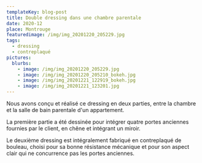 ```yaml
---
templateKey: blog-post
title: Double dressing dans une chambre parentale
date: 2020-12
place: Montrouge
featuredimage: /img/img_20201220_205229.jpg
tags:
  - dressing
  - contreplaqué
pictures:
  blurbs:
    - image: /img/img_20201220_205229.jpg
    - image: /img/img_20201220_205210_bokeh.jpg
    - image: /img/img_20201221_122919_bokeh.jpg
    - image: /img/img_20201221_123201.jpg
---
```


Nous avons conçu et réalisé ce dressing en deux parties, entre la chambre et la salle de bain parentale d'un appartement.

La première partie a été dessinée pour intégrer quatre portes anciennes fournies par le client, en chêne et intégrant un miroir.

Le deuxième dressing est intégralement fabriqué en contreplaqué de bouleau, choisi pour sa bonne résistance mécanique et pour son aspect clair qui ne concurrence pas les portes anciennes.